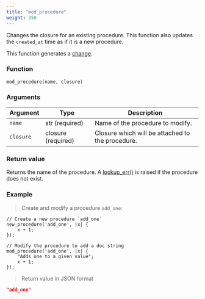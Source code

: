 ```yaml
---
title: "mod_procedure"
weight: 350
---
```


Changes the closure for an existing procedure. This function also updates the `created_at` time as if it is a new procedure.

This function generates a [change](../../overview/changes).

### Function

`mod_procedure(name, closure)`

### Arguments

Argument | Type | Description
-------- | ---- | -----------
`name` | str (required) | Name of the procedure to modify.
`closure` | closure (required) | Closure which will be attached to the procedure.

### Return value

Returns the name of the procedure. A [lookup_err()](../../errors/lookup_err) is raised if the procedure does not exist.

### Example

> Create and modify a procedure `add_one`:

```thingsdb,json_response
// Create a new procedure `add_one`
new_procedure('add_one', |x| {
    x + 1;
});

// Modify the procedure to add a doc string
mod_procedure('add_one', |x| {
    "Adds one to a given value";
    x + 1;
});
```

> Return value in JSON format

```json
"add_one"
```

